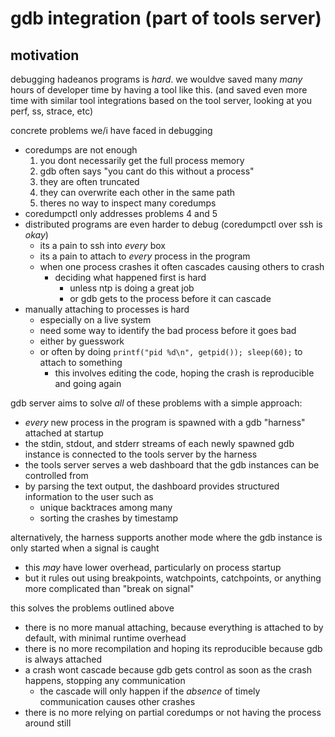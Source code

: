# gdb integration (part of tools server)

## motivation

debugging hadeanos programs is _hard_.
we wouldve saved many _many_ hours of developer time by having a tool like this.
(and saved even more time with similar tool integrations based on the tool server, looking at you perf, ss, strace, etc)

concrete problems we/i have faced in debugging
 - coredumps are not enough
   1. you dont necessarily get the full process memory
   2. gdb often says "you cant do this without a process"
   3. they are often truncated
   4. they can overwrite each other in the same path
   5. theres no way to inspect many coredumps
 - coredumpctl only addresses problems 4 and 5
 - distributed programs are even harder to debug (coredumpctl over ssh is _okay_)
   - its a pain to ssh into _every_ box
   - its a pain to attach to _every_ process in the program
   - when one process crashes it often cascades causing others to crash
     - deciding what happened first is hard
       - unless ntp is doing a great job
       - or gdb gets to the process before it can cascade
 - manually attaching to processes is hard
   - especially on a live system
   - need some way to identify the bad process before it goes bad
   - either by guesswork
   - or often by doing `printf("pid %d\n", getpid()); sleep(60);` to attach to something
     - this involves editing the code, hoping the crash is reproducible and going again

gdb server aims to solve *all* of these problems with a simple approach:
 - *every* new process in the program is spawned with a gdb "harness" attached at startup
 - the stdin, stdout, and stderr streams of each newly spawned gdb instance is connected to the tools server by the harness
 - the tools server serves a web dashboard that the gdb instances can be controlled from
 - by parsing the text output, the dashboard provides structured information to the user such as
   - unique backtraces among many
   - sorting the crashes by timestamp

alternatively, the harness supports another mode where the gdb instance is only started when a signal is caught
 - this _may_ have lower overhead, particularly on process startup
 - but it rules out using breakpoints, watchpoints, catchpoints, or anything more complicated than "break on signal"

this solves the problems outlined above
 - there is no more manual attaching, because everything is attached to by default, with minimal runtime overhead
 - there is no more recompilation and hoping its reproducible because gdb is always attached
 - a crash wont cascade because gdb gets control as soon as the crash happens, stopping any communication
   - the cascade will only happen if the _absence_ of timely communication causes other crashes
 - there is no more relying on partial coredumps or not having the process around still
